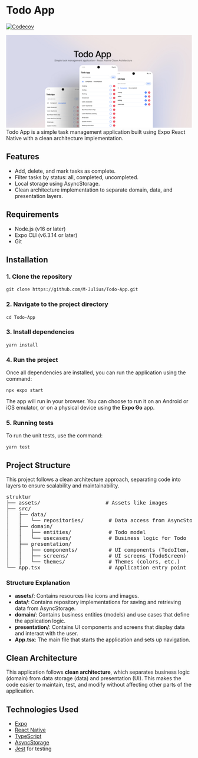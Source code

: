 # Todo App 
[![Codecov](https://codecov.io/gh/M-Julius/Todo-App/branch/main/graph/badge.svg)](https://codecov.io/gh/M-Julius/Todo-App)

[<img src="screenshoot/TodoApp.jpg" />](screenshot/TodoApp.jpg)
Todo App is a simple task management application built using Expo React Native with a clean architecture implementation.

## Features

- Add, delete, and mark tasks as complete.
- Filter tasks by status: all, completed, uncompleted.
- Local storage using AsyncStorage.
- Clean architecture implementation to separate domain, data, and presentation layers.

## Requirements

- Node.js (v16 or later)
- Expo CLI (v6.3.14 or later)
- Git

## Installation

### 1. Clone the repository

```
git clone https://github.com/M-Julius/Todo-App.git
```

### 2. Navigate to the project directory

```
cd Todo-App
```

### 3. Install dependencies

```
yarn install
```

### 4. Run the project

Once all dependencies are installed, you can run the application using the command:

```
npx expo start
```

The app will run in your browser. You can choose to run it on an Android or iOS emulator, or on a physical device using the **Expo Go** app.

### 5. Running tests

To run the unit tests, use the command:

```
yarn test
```

## Project Structure

This project follows a clean architecture approach, separating code into layers to ensure scalability and maintainability.

<pre>struktur
├── assets/                     # Assets like images
├── src/
│   ├── data/
│   │   └── repositories/        # Data access from AsyncStorage
│   ├── domain/
│   │   ├── entities/            # Todo model
│   │   └── usecases/            # Business logic for Todo
│   ├── presentation/
│   │   ├── components/          # UI components (TodoItem, etc.)
│   │   ├── screens/             # UI screens (TodoScreen)
│   │   └── themes/              # Themes (colors, etc.)
└── App.tsx                      # Application entry point
</pre>

### Structure Explanation

- **assets/**: Contains resources like icons and images.
- **data/**: Contains repository implementations for saving and retrieving data from AsyncStorage.
- **domain/**: Contains business entities (models) and use cases that define the application logic.
- **presentation/**: Contains UI components and screens that display data and interact with the user.
- **App.tsx**: The main file that starts the application and sets up navigation.

## Clean Architecture

This application follows **clean architecture**, which separates business logic (domain) from data storage (data) and presentation (UI). This makes the code easier to maintain, test, and modify without affecting other parts of the application.

## Technologies Used

- [Expo](https://expo.dev/)
- [React Native](https://reactnative.dev/)
- [TypeScript](https://www.typescriptlang.org/)
- [AsyncStorage](https://react-native-async-storage.github.io/async-storage/)
- [Jest](https://jestjs.io/) for testing
